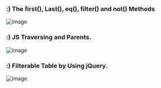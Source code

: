 ### :) The first(), Last(), eq(), filter() and not() Methods
![image](https://user-images.githubusercontent.com/68491332/232911373-210a161f-69be-4466-a8ee-8906f092c717.png)

###  :) JS Traversing and Parents.
![image](https://user-images.githubusercontent.com/68491332/232911827-c62ef15a-faaa-4169-9457-c14e0d8df881.png)


### :) Filterable Table by Using jQuery.

![image](https://user-images.githubusercontent.com/68491332/232908987-d3814be0-1593-45b5-a0d9-b54f9bf830e9.png)
